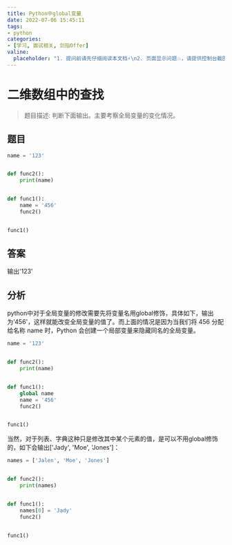 ```yaml
---
title: Python中global变量
date: 2022-07-06 15:45:11
tags:
- python
categories:
- [学习, 面试相关, 剑指Offer]
valine:
  placeholder: "1. 提问前请先仔细阅读本文档⚡\n2. 页面显示问题💥，请提供控制台截图📸或者您的测试网址\n3. 其他任何报错💣，请提供详细描述和截图📸，祝食用愉快💪"
---
```


# 二维数组中的查找

> 题目描述: 判断下面输出。主要考察全局变量的变化情况。

## 题目

```python
name = '123'


def func2():
    print(name)


def func1():
    name = '456'
    func2()


func1()
```

## 答案

输出'123'

## 分析

python中对于全局变量的修改需要先将变量名用global修饰，具体如下，输出为'456'，这样就能改变全局变量的值了。而上面的情况是因为当我们将 456 分配给名称 name 时，Python 会创建一个局部变量来隐藏同名的全局变量。

```python
name = '123'


def func2():
    print(name)


def func1():
    global name
    name = '456'
    func2()


func1()
```

当然，对于列表、字典这种只是修改其中某个元素的值，是可以不用global修饰的，如下会输出['Jady', 'Moe', 'Jones']：

```python
names = ['Jalen', 'Moe', 'Jones']


def func2():
    print(names)


def func1():
    names[0] = 'Jady'
    func2()


func1()
```


